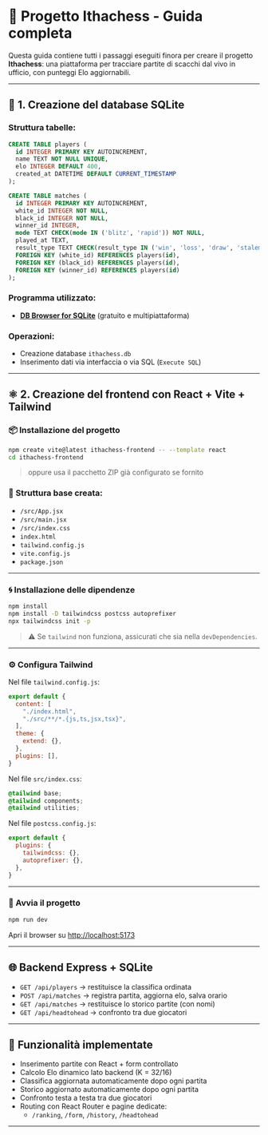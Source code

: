 # 🧠 Progetto Ithachess - Guida completa

Questa guida contiene tutti i passaggi eseguiti finora per creare il progetto **Ithachess**: una piattaforma per tracciare partite di scacchi dal vivo in ufficio, con punteggi Elo aggiornabili.

---

## 📁 1. Creazione del database SQLite

### Struttura tabelle:

```sql
CREATE TABLE players (
  id INTEGER PRIMARY KEY AUTOINCREMENT,
  name TEXT NOT NULL UNIQUE,
  elo INTEGER DEFAULT 400,
  created_at DATETIME DEFAULT CURRENT_TIMESTAMP
);

CREATE TABLE matches (
  id INTEGER PRIMARY KEY AUTOINCREMENT,
  white_id INTEGER NOT NULL,
  black_id INTEGER NOT NULL,
  winner_id INTEGER,
  mode TEXT CHECK(mode IN ('blitz', 'rapid')) NOT NULL,
  played_at TEXT,
  result_type TEXT CHECK(result_type IN ('win', 'loss', 'draw', 'stalemate')),
  FOREIGN KEY (white_id) REFERENCES players(id),
  FOREIGN KEY (black_id) REFERENCES players(id),
  FOREIGN KEY (winner_id) REFERENCES players(id)
);
```

### Programma utilizzato:

- **[DB Browser for SQLite](https://sqlitebrowser.org/dl/)** (gratuito e multipiattaforma)

### Operazioni:
- Creazione database `ithachess.db`
- Inserimento dati via interfaccia o via SQL (`Execute SQL`)

---

## ⚛️ 2. Creazione del frontend con React + Vite + Tailwind

### 📦 Installazione del progetto

```bash
npm create vite@latest ithachess-frontend -- --template react
cd ithachess-frontend
```

> oppure usa il pacchetto ZIP già configurato se fornito

### 📁 Struttura base creata:

- `/src/App.jsx`
- `/src/main.jsx`
- `/src/index.css`
- `index.html`
- `tailwind.config.js`
- `vite.config.js`
- `package.json`

---

### 🌀 Installazione delle dipendenze

```bash
npm install
npm install -D tailwindcss postcss autoprefixer
npx tailwindcss init -p
```

> ⚠️ Se `tailwind` non funziona, assicurati che sia nella `devDependencies`.

---

### ⚙️ Configura Tailwind

Nel file `tailwind.config.js`:

```js
export default {
  content: [
    "./index.html",
    "./src/**/*.{js,ts,jsx,tsx}",
  ],
  theme: {
    extend: {},
  },
  plugins: [],
}
```

Nel file `src/index.css`:

```css
@tailwind base;
@tailwind components;
@tailwind utilities;
```

Nel file `postcss.config.js`:

```js
export default {
  plugins: {
    tailwindcss: {},
    autoprefixer: {},
  },
}
```

---

### 🚀 Avvia il progetto

```bash
npm run dev
```

Apri il browser su [http://localhost:5173](http://localhost:5173)

---

## 🌐 Backend Express + SQLite

- `GET /api/players` → restituisce la classifica ordinata
- `POST /api/matches` → registra partita, aggiorna elo, salva orario
- `GET /api/matches` → restituisce lo storico partite (con nomi)
- `GET /api/headtohead` → confronto tra due giocatori

---

## 🧠 Funzionalità implementate

- Inserimento partite con React + form controllato
- Calcolo Elo dinamico lato backend (K = 32/16)
- Classifica aggiornata automaticamente dopo ogni partita
- Storico aggiornato automaticamente dopo ogni partita
- Confronto testa a testa tra due giocatori
- Routing con React Router e pagine dedicate:
  - `/ranking`, `/form`, `/history`, `/headtohead`

---